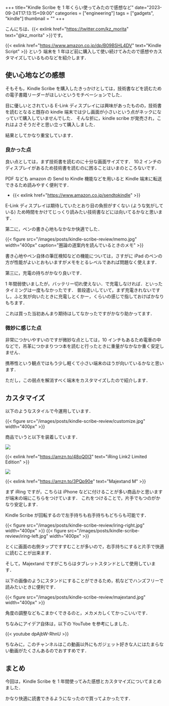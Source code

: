 +++
title="Kindle Scribe を 1 年くらい使ってみたので感想など"
date="2023-09-24T17:13:15+09:00"
categories = ["engineering"]
tags = ["gadgets", "kindle"]
thumbnail = ""
+++

こんにちは、{{< exlink href="https://twitter.com/kz_morita" text="@kz_morita" >}}です。

{{< exlink href="https://www.amazon.co.jp/dp/B09BSHL4DV" text="Kindle Script" >}} という 端末を 1 年ほど前に購入して使い続けてみたので感想やカスタマイズしているものなどを紹介します．

## 使い心地などの感想

そもそも，Kindle Scribe を購入したきっかけとしては，技術書などを読むための電子書籍リーダーがほしいというモチベーションでした．

目に優しいとされている E-Link ディスプレイには興味があったものの，技術書を読むとなると既存の kindle 端末では少し画面が小さいという点がネックになっていて購入していませんでした．
そんな折に，kindle scribe が発売され，これはよさそうだぞと思い立って購入しました．

結果としてかなり重宝しています．

### 良かった点

良い点としては，まず技術書を読むのに十分な画面サイズです．
10.2 インチのディスプレイがあるため技術書を読むのに困ることはいまのところないです．

PDF なども amazon の Send to Kindle 機能などを用いると Kindle 端末に転送できるため読みやすく便利です．

-   {{< exlink href="https://www.amazon.co.jp/sendtokindle" >}}

E-Link ディスプレイは期待していたとおり目の負担がすくない (ような気がしている) ため時間をかけてじっくり読みたい技術書などには向いてるかなと思います．

第二に，ペンの書き心地もなかなか快適でした．

{{< figure src="/images/posts/kindle-scribe-review/memo.jpg" width="400px" caption="圏論の道案内を読んでいるときのメモ" >}}

書き心地やペン自体の筆圧検知などの機能については，さすがに iPad のペンの方が性能がよいとおもいますがメモをとるレベルであれば問題なく使えます．

第三に，充電の持ちがかなり良いです．

1 年間弱使いましたが，バッテリー切れ使えない．で充電しなければ．といったタイミングは一度もなかったです．
普段遣いしていて，まず充電きれないですし，ふと気が向いたときに充電しとくかー，くらいの感じで指しておけばかなりもちます．

これは買った当初あんまり期待はしてなかったですがかなり助かってます．

### 微妙に感じた点

非常につかいやすいのですが微妙な点としては，10 インチもあるため電車の中などで，吊革につかまりつつ本を読むと行ったときに重量がなかなか重く安定しません．

携帯性という観点ではもう少し軽くて小さい端末のほうが向いているかなと思います．

ただし，この弱点を解消すべく端末をカスタマイズしたので紹介します．

## カスタマイズ

以下のようなスタイルで今運用しています．

{{< figure src="/images/posts/kindle-scribe-review/customize.jpg" width="400px" >}}

商品でいうと以下を装着しています．

<a href="https://www.amazon.co.jp/gp/product/B0B7XDJ4BQ?th=1&linkCode=li2&tag=foresta04-22&linkId=428b3cad0f0df291d64b92e33c5e7d23&language=ja_JP&ref_=as_li_ss_il" target="_blank"><img border="0" src="//ws-fe.amazon-adsystem.com/widgets/q?_encoding=UTF8&ASIN=B0B7XDJ4BQ&Format=_SL160_&ID=AsinImage&MarketPlace=JP&ServiceVersion=20070822&WS=1&tag=foresta04-22&language=ja_JP" ></a><img src="https://ir-jp.amazon-adsystem.com/e/ir?t=foresta04-22&language=ja_JP&l=li2&o=9&a=B0B7XDJ4BQ" width="1" height="1" border="0" alt="" style="border:none !important; margin:0px !important;" />

{{< exlink href="https://amzn.to/48oQ0I3" text="iRing Link2 Limited Edition" >}}

<a href="https://www.amazon.co.jp/gp/product/B09BHW2BXN?th=1&linkCode=li2&tag=foresta04-22&linkId=7b0d8f4ae6229b75580ea3db1fc6005d&language=ja_JP&ref_=as_li_ss_il" target="_blank"><img border="0" src="//ws-fe.amazon-adsystem.com/widgets/q?_encoding=UTF8&ASIN=B09BHW2BXN&Format=_SL160_&ID=AsinImage&MarketPlace=JP&ServiceVersion=20070822&WS=1&tag=foresta04-22&language=ja_JP" ></a><img src="https://ir-jp.amazon-adsystem.com/e/ir?t=foresta04-22&language=ja_JP&l=li2&o=9&a=B09BHW2BXN" width="1" height="1" border="0" alt="" style="border:none !important; margin:0px !important;" />

{{< exlink href="https://amzn.to/3PQp90e" text="Majextand M" >}}

まず iRing ですが，こちらは iPhone などに付けることが多い商品かと思いますが端末の端にこちらをつけています．
これをつけることで，片手でもつのがかなり安定します．

Kindle Scribe が回転するので左手持ちも右手持ちもどちらも可能です．

{{< figure src="/images/posts/kindle-scribe-review/iring-right.jpg" width="400px" >}}
{{< figure src="/images/posts/kindle-scribe-review/iring-left.jpg" width="400px" >}}

とくに画面の右側タップですすむことが多いので，右手持ちにすると片手で快適に読むことが出来ます．

そして，Majextand ですがこちらはタブレットスタンドとして使用しています．

以下の画像のようにスタンドにすることができるため，机などでハンズフリーで読みたいときに便利です．

{{< figure src="/images/posts/kindle-scribe-review/majextand.jpg" width="400px" >}}

角度の調整などもこまかくできるのと，メカメカしくてかっこいいです．

ちなみにアイデア自体は，以下の YouTube を参考にしました．

{{< youtube dpAjbW-RhnU >}}

ちなみに，このチャンネルはこの動画以外にもガジェット好きな人にはたまらない動画がたくさんあるのでおすすめです．

## まとめ

今回は，Kindle Scribe を 1 年間使ってみた感想とカスタマイズについてまとめました．

かなり快適に読書できるようになったので買ってよかったです．
